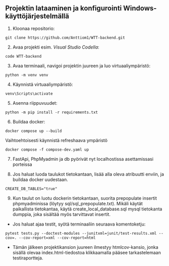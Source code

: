 ## Projektin lataaminen ja konfigurointi Windows-käyttöjärjestelmällä
1. Kloonaa repositorio:
```
git clone https://github.com/Anttiom1/WTT-backend.git
```
2. Avaa projekti esim. *Visual Studio Codella*:
```
code WTT-backend
```
3. Avaa terminaali, navigoi projektin juureen ja luo virtuaaliympäristö:
```
python -m venv venv
```
4. Käynnistä virtuaaliympäristö:
```
venv\Scripts\activate
```
5. Asenna riippuvuudet:
```
python -m pip install -r requirements.txt
```
6. Buildaa docker:
```
docker compose up --build 
```
Vaihtoehtoisesti käynnistä refreshaava ympäristö
```
docker compose -f compose-dev.yaml up 
```
7. FastApi, PhpMyadmin ja db pyörivät nyt localhostissa asettamissasi porteissa

8. Jos haluat luoda taulukot tietokantaan, lisää alla oleva atribuutti enviin, ja buildaa docker uudestaan.
```
CREATE_DB_TABLES="true"
```
9. Kun taulut on luotu dockerin tietokantaan, suorita prepopulate insertit phpmyadminissa (löytyy sql/sql_prepopulate.txt). 
Mikäli käytät paikallista tietokantaa, käytä create_local_database.sql mysql tietokanta dumppia, joka sisältää myös tarvittavat insertit.

- Jos haluat ajaa testit, syötä terminaaliin seuraava komentoketju:
```
pytest tests.py --doctest-modules --junitxml=junit/test-results.xml --cov=. --cov-report=xml --cov-report=html
```
- Tämän jälkeen projektikansion juureen ilmestyy htmlcov-kansio, jonka sisällä olevaa index.html-tiedostoa klikkaamalla pääsee tarkastelemaan testiraportteja. 
